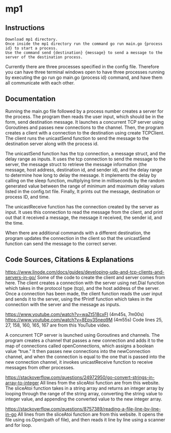# mp1

## Instructions
    Download mp1 directory. 
    Once inside the mp1 directory run the command go run main.go {process id} to start a process. 
    Use the command send {destination} {message} to send a message to the server of the destination process.

Currently there are three processes specified in the config file. Therefore you can have three terminal windows open to have three processes running by executing the go run go main.go {process id} command, and have them all communicate with each other.

## Documentation
Running the main.go file followed by a process number creates a server for the process. The program then reads the user input, which should be in the form, send destination message. It launches a concurrent TCP server using Goroutines and passes new connections to the channel. Then, the program creates a client with a connection to the destination using create TCPClient. The client runs the unicastSend function to send the message to the destination server along with the process id. 

The unicastSend function has the tcp connection, a message struct, and the delay range as inputs. It uses the tcp connection to send the message to the server, the message struct to retrieve the message information (the message, host address, destination id, and sender id), and the delay range to determine how long to delay the message. It implements the delay by calling on the sleep function, multiplying time in milliseconds by the random generated value between the range of minimum and maximum delay values listed in the config.txt file. Finally, It prints out the message, destination or process ID, and time. 

The unicastReceive function has the connection created by the server as input. It uses this connection to read the message from the client, and print out that it received a message, the message it received, the sender id, and the time.

When there are additional commands with a different destination, the program updates the connection in the client so that the unicastSend function can send the message to the correct server. 

## Code Sources, Citations & Explanations

https://www.linode.com/docs/guides/developing-udp-and-tcp-clients-and-servers-in-go/
Some of the code to create the client and server comes from here. 
The client creates a connection with the server using net.Dial function which takes in the protocol type (tcp), and the host address of the server. Once a connection has been made, the client function reads the user input and sends it to the server, using the fPrintf function which takes in the connection with the server and the message as inputs. 

https://www.youtube.com/watch?v=waZt518cxFI (4m45s, 7m00s)
https://www.youtube.com/watch?v=8Epy35neq9M (4m55s)
Code lines 25, 27, 158, 160, 165, 167 are from this YouTube video. 

A concurrent TCP server is launched using Goroutines and channels. The program creates a channel that passes a new connection and adds it to the map of connections called openConnections, which assigns a boolean value “true.” It then passes new connections into the newConnection channel, and when the connection is equal to the one that is passed into the new connection channel, it invokes unicastReceive function to receive messages from other processes. 

https://stackoverflow.com/questions/24972950/go-convert-strings-in-array-to-integer
All lines from the sliceAtoi function are from this website. 
The sliceAtoi function takes in a string array and returns an integer array by looping through the range of the string array, converting the string value to integer value, and appending the converted value to the new integer array. 

https://stackoverflow.com/questions/8757389/reading-a-file-line-by-line-in-go
All lines from the sliceAtoi function are from this website. 
It opens the file using os.Open(path of file), and then reads it line by line using a scanner and for loop. 
